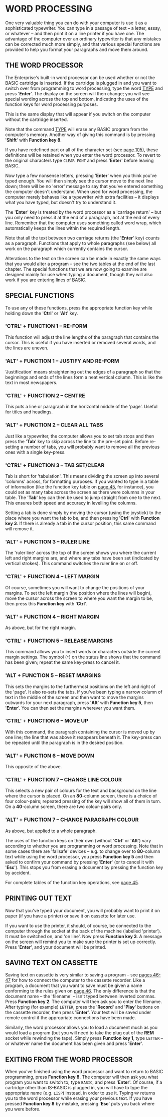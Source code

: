 # WORD PROCESSING

One very valuable thing you can do with your computer is use it as a sophisticated typewriter. You can type in a passage of text – a letter, essay, or whatever – and then print it on a line printer if you have one. The advantage of the computer over an ordinary typewriter is that any mistakes can be corrected much more simply, and that various special functions are provided to help you format your paragraphs and move them around.

## THE WORD PROCESSOR

The Enterprise's built-in word processor can be used whether or not the BASIC cartridge is inserted. If the cartridge is plugged in and you want to switch over from programming to word processing, type the word [TYPE](man_cs-type.md) and press '**Enter**'. The display on the screen will then change; you will see special wording across the top and bottom, indicating the uses of the function keys for word processing purposes.

This is the same display that will appear if you switch on the computer without the cartridge inserted.

Note that the command [TYPE](man_cs-type.md) will erase any BASIC program from the computer's memory. Another way of giving this command is by pressing '**Shift**' with **Function key 8**.

If you have redefined part or all of the character set (see [page 105](man_2-charset.md)), these definitions will be retained when you enter the word processor. To revert to the original characters type `CLEAR FONT` and press '**Enter**' before leaving BASIC.

Now type a few nonsense letters, pressing '**Enter**' when you think you've typed enough. You will then simply see the cursor move to the next line down; there will be no 'error' message to say that you've entered something the computer doesn't understand. When used for word processing, the computer merely behaves like a typewriter with extra facilities – it displays what you have typed, but doesn't try to understand it.

The '**Enter**' key is treated by the word processor as a 'carriage return' – but you only need to press it at the end of a paragraph, not at the end of every line. Remember that the computer uses something called word wrap, which automatically keeps the lines within the required length.

Note that all the text between two carriage returns (the '**Enter**' key) counts as a paragraph. Functions that apply to whole paragraphs (see below) all work on the paragraph which currently contains the cursor.

Alterations to the text on the screen can be made in exactly the same ways that you would alter a program – see the two tables at the end of the last chapter. The special functions that we are now going to examine are designed mainly for use when typing a document, though they will also work if you are entering lines of BASIC.

## SPECIAL FUNCTIONS

To use any of these functions, press the appropriate function key while holding down the '**Ctrl**' or '**Alt**' key.

### 'CTRL' + FUNCTION 1 – RE-FORM

This function will adjust the line lengths of the paragraph that contains the cursor. This is useful if you have inserted or removed several words, and the lines are uneven.

### 'ALT' + FUNCTION 1 – JUSTIFY AND RE-FORM

'Justification' means straightening out the edges of a paragraph so that the beginnings and ends of the lines form a neat vertical column. This is like the text in most newspapers.

### 'CTRL' + FUNCTION 2 – CENTRE

This puts a line or paragraph in the horizontal middle of the 'page'. Useful for titles and headings.

### 'ALT' + FUNCTION 2 – CLEAR ALL TABS

Just like a typewriter, the computer allows you to set tab stops and then press the '**Tab**' key to skip across the line to the pre-set point. Before re-setting a number of tabs, you will probably want to remove all the previous ones with a single key-press.

### 'CTRL' + FUNCTION 3 – TAB SET/CLEAR

Tab is short for 'tabulation'. This means dividing the screen up into several 'columns' across, for formatting purposes. If you wanted to type in a table of information (like the function key table on [page 45](man_1-funcop.md), for instance), you could set as many tabs across the screen as there were columns in your table. The '**Tab**' key can then be used to jump straight from one to the next. This ensures both speed and accuracy in levelling the columns.

Setting a tab is done simply by moving the cursor (using the joystick) to the place where you want the tab to be, and then pressing '**Ctrl**' with **Function key 3**. If there is already a tab in the cursor position, this same command will remove it.

### 'ALT' + FUNCTION 3 – RULER LINE

The 'ruler line' across the top of the screen shows you where the current left and right margins are, and where any tabs have been set (indicated by vertical strokes). This command switches the ruler line on or off.

### 'CTRL' + FUNCTION 4 – LEFT MARGIN

Of course, sometimes you will want to change the positions of your margins. To set the left margin (the position where the lines will begin), move the cursor across the screen to where you want the margin to be, then press this **Function key** with '**Ctrl**'.

### 'ALT' + FUNCTION 4 – RIGHT MARGIN

As above, but for the right margin.

### 'CTRL' + FUNCTION 5 – RELEASE MARGINS

This command allows you to insert words or characters outside the current margin settings. The symbol (`*`) on the status line shows that the command has been given; repeat the same key-press to cancel it.

### 'ALT + FUNCTION 5 – RESET MARGINS

This sets the margins to the furthermost positions on the left and right of the 'page'. It also re-sets the tabs. If you've been typing a narrow column of text in the middle of the screen and then want to move the margins outwards for your next paragraph, press '**Alt**' with **Function key 5**, then '**Enter**'. You can then set the margins wherever you want them.

### 'CTRL' + FUNCTION 6 – MOVE UP

With this command, the paragraph containing the cursor is moved up by one line; the line that was above it reappears beneath it. The key-press can be repeated until the paragraph is in the desired position.

### 'ALT' + FUNCTION 6 – MOVE DOWN

This opposite of the above.

### 'CTRL' + FUNCTION 7 – CHANGE LINE COLOUR

This selects a new pair of colours for the text and background on the line where the cursor is placed. On an **80**-column screen, there is a choice of four colour-pairs; repeated pressing of the key will show all of them in turn. On a **40**-column screen, there are two colour-pairs only.

### 'ALT' + FUNCTION 7 – CHANGE PARAGRAPH COLOUR

As above, but applied to a whole paragraph.


The uses of the function keys on their own (without '**Ctrl**' or '**Alt**') vary according to whether you are programming or word processing. Note that in some cases there are 'failsafe' devices – e.g. to change over to **80**-column text while using the word processor, you press **Function key 5** and then asked to confirm your command by pressing '**Enter**' (or to cancel it with '**Esc**'). This stops you from erasing a document by pressing the function key by accident.

For complete tables of the function key operations, see [page 45](man_1-funcop.md).

## PRINTING OUT TEXT

Now that you've typed your document, you will probably want to print it on paper (if you have a printer) or save it on cassette for later use.

If you want to use the printer, it should, of course, be connected to the computer through the socket at the back of the machine (labelled 'printer'). It must be switched on, and 'on line'. Now press **Function key 3**. A message on the screen will remind you to make sure the printer is set up correctly. Press '**Enter**', and your document will be printed.

## SAVING TEXT ON CASSETTE

Saving text on cassette is very similar to saving a program – see [pages 46-47](man_1-cassette.md) for how to connect the computer to the cassette recorder. Like a program, a document that you want to save must be given a name conforming to the rules given on [page 46](man_1-cassette.md). The only difference is that the document name – the 'filename' – isn't typed between inverted commas. Press **Function key 2**. The computer will then ask you to enter the filename. After typing (for example) `LETTER`, press the '**Record**' and '**Play**' buttons on the cassette recorder, then press '**Enter**'. Your text will be saved under remote control if the appropriate connections have been made.

Similarly, the word processor allows you to load a document much as you would load a program (but you will need to take the plug out of the **REM** socket while rewinding the tape). Simply press **Function key 1**, type `LETTER` – or whatever name the document has been given and press '**Enter**'.

## EXITING FROM THE WORD PROCESSOR

When you've finished using the word processor and want to return to BASIC programming, press **Function key 8**. The computer will then ask you what program you want to switch to; type `BASIC`, and press '**Enter**'. Of course, if a cartridge other than IS-BASIC is plugged in, you will have to type the appropriate name (e.g. `LISP`) instead, in order to use it. Typing `WP` returns you to the word processor while erasing your previous text. If you have pressed **Function key 8** by mistake, pressing '**Esc**' puts you back where you were before.